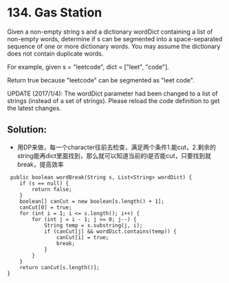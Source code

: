 # 134. Gas Station
Given a non-empty string s and a dictionary wordDict containing a list of non-empty words, determine if s can be segmented into a space-separated sequence of one or more dictionary words. You may assume the dictionary does not contain duplicate words.

For example, given
s = "leetcode",
dict = ["leet", "code"].

Return true because "leetcode" can be segmented as "leet code".

UPDATE (2017/1/4):
The wordDict parameter had been changed to a list of strings (instead of a set of strings). Please reload the code definition to get the latest changes.
## Solution:
* 用DP来做，每一个character往前去检查，满足两个条件1.能cut，2.剩余的string能再dict里面找到，那么就可以知道当前的i是否能cut，只要找到就break，提高效率
```
 public boolean wordBreak(String s, List<String> wordDict) {
    if (s == null) {
        return false;
    }
    boolean[] canCut = new boolean[s.length() + 1];
    canCut[0] = true;
    for (int i = 1; i <= s.length(); i++) {
        for (int j = i - 1; j >= 0; j--) {
            String temp = s.substring(j, i);
            if (canCut[j] && wordDict.contains(temp)) {
                canCut[i] = true;
                break;
            }
        }
    }
    return canCut[s.length()];
}
```
